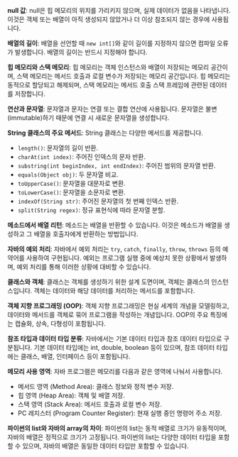 **null 값**: null은 힙 메모리의 위치를 가리키지 않으며, 실제 데이터가 없음을 나타냅니다. 이것은 객체 또는 배열이 아직 생성되지 않았거나 더 이상 참조되지 않는 경우에 사용됩니다.

**배열의 길이**: 배열을 선언할 때 `new int[]`와 같이 길이를 지정하지 않으면 컴파일 오류가 발생합니다. 배열의 길이는 반드시 지정해야 합니다.

**힙 메모리와 스택 메모리**: 힙 메모리는 객체 인스턴스와 배열이 저장되는 메모리 공간이며, 스택 메모리는 메서드 호출과 로컬 변수가 저장되는 메모리 공간입니다. 힙 메모리는 동적으로 할당되고 해제되며, 스택 메모리는 메서드 호출 스택 프레임에 관련된 데이터를 저장합니다.

**연산과 문자열**: 문자열과 문자는 연결 또는 결합 연산에 사용됩니다. 문자열은 불변(immutable)하기 때문에 연결 시 새로운 문자열을 생성합니다.

**String 클래스의 주요 메서드**: String 클래스는 다양한 메서드를 제공합니다.
- `length()`: 문자열의 길이 반환.
- `charAt(int index)`: 주어진 인덱스의 문자 반환.
- `substring(int beginIndex, int endIndex)`: 주어진 범위의 문자열 반환.
- `equals(Object obj)`: 두 문자열 비교.
- `toUpperCase()`: 문자열을 대문자로 변환.
- `toLowerCase()`: 문자열을 소문자로 변환.
- `indexOf(String str)`: 주어진 문자열의 첫 번째 인덱스 반환.
- `split(String regex)`: 정규 표현식에 따라 문자열 분할.

**메소드에서 배열 리턴**: 메소드는 배열을 반환할 수 있습니다. 이것은 메소드가 배열을 생성하고 그 배열을 호출자에게 반환하는 방법입니다.

**자바의 예외 처리**: 자바에서 예외 처리는 `try`, `catch`, `finally`, `throw`, `throws` 등의 예약어를 사용하여 구현됩니다. 예외는 프로그램 실행 중에 예상치 못한 상황에서 발생하며, 예외 처리를 통해 이러한 상황에 대비할 수 있습니다.

**클래스와 객체**: 클래스는 객체를 생성하기 위한 설계 도면이며, 객체는 클래스의 인스턴스입니다. 객체는 데이터와 해당 데이터를 처리하는 메서드를 포함합니다.

**객체 지향 프로그래밍 (OOP)**: 객체 지향 프로그래밍은 현실 세계의 개념을 모델링하고, 데이터와 메서드를 객체로 묶어 프로그램을 작성하는 개념입니다. OOP의 주요 특징에는 캡슐화, 상속, 다형성이 포함됩니다.

**참조 타입과 데이터 타입 분류**: 자바에서는 기본 데이터 타입과 참조 데이터 타입으로 구분됩니다. 기본 데이터 타입에는 int, double, boolean 등이 있으며, 참조 데이터 타입에는 클래스, 배열, 인터페이스 등이 포함됩니다.

**메모리 사용 영역**: 자바 프로그램은 메모리를 다음과 같은 영역에 나눠서 사용합니다.
- 메서드 영역 (Method Area): 클래스 정보와 정적 변수 저장.
- 힙 영역 (Heap Area): 객체 및 배열 저장.
- 스택 영역 (Stack Area): 메서드 호출과 로컬 변수 저장.
- PC 레지스터 (Program Counter Register): 현재 실행 중인 명령어 주소 저장.

**파이썬의 list와 자바의 array의 차이**: 파이썬의 list는 동적 배열로 크기가 유동적이며, 자바의 배열은 정적으로 크기가 고정됩니다. 파이썬의 list는 다양한 데이터 타입을 포함할 수 있으며, 자바의 배열은 동일한 데이터 타입만 포함할 수 있습니다.
